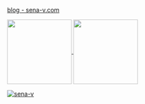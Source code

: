 
[blog - sena-v.com](https://sena-v.com)

<p align="left">
  <a href="https://github.com/anuraghazra/github-readme-stats">
    <img align="center" src="https://github-readme-stats.vercel.app/api?username=sena-v&show_icons=true&theme=radical" height="150px"/>
  </a>

  <a href="https://github.com/anuraghazra/github-readme-stats">
    <img align="center" src="https://github-readme-stats.vercel.app/api/top-langs/?username=sena-v&layout=compact&theme=radical" height="150px" />
  </a>
</p>

<p align="left">
  <a href="https://github.com/sena-v/">
    <img src="https://komarev.com/ghpvc/?username=sena-v" alt="sena-v" />
  </a>
</p>
